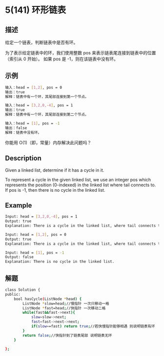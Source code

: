 # 5(141) 环形链表
## 描述
给定一个链表，判断链表中是否有环。

为了表示给定链表中的环，我们使用整数 pos 来表示链表尾连接到链表中的位置（索引从 0 开始）。 如果 pos 是 -1，则在该链表中没有环。


## 示例
```bash
输入：head = [1,2], pos = 0
输出：true
解释：链表中有一个环，其尾部连接到第一个节点。

输入：head = [3,2,0,-4], pos = 1
输出：true
解释：链表中有一个环，其尾部连接到第二个节点。

输入：head = [1], pos = -1
输出：false
解释：链表中没有环。
```
你能用 O(1)（即，常量）内存解决此问题吗？
## Description
Given a linked list, determine if it has a cycle in it.

To represent a cycle in the given linked list, we use an integer pos which represents the position (0-indexed) in the linked list where tail connects to. If pos is -1, then there is no cycle in the linked list.


## Example
```bash
Input: head = [3,2,0,-4], pos = 1
Output: true
Explanation: There is a cycle in the linked list, where tail connects to the second node.

Input: head = [1,2], pos = 0
Output: true
Explanation: There is a cycle in the linked list, where tail connects to the first node.

Input: head = [1], pos = -1
Output: false
Explanation: There is no cycle in the linked list.

```
## 解题
```bash
class Solution {
public:
    bool hasCycle(ListNode *head) {
        ListNode *slow=head;//慢指针 一次只移动一格
        ListNode *fast=head;//快指针 一次移动二格
        while(fast&&fast->next){
            slow=slow->next;
            fast=fast->next->next;
            if(slow==fast) return true;//若快慢指针能够相遇 则说明链表有环
        }
        return false;//快指针到了链表尾部 说明链表无环
    }
    
};
```